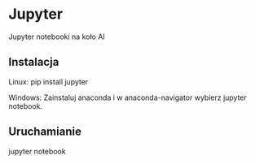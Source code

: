 # Jupyter
Jupyter notebooki na koło AI

## Instalacja
Linux:
pip install jupyter

Windows:
Zainstaluj anaconda i w anaconda-navigator wybierz jupyter notebook.

## Uruchamianie
jupyter notebook
